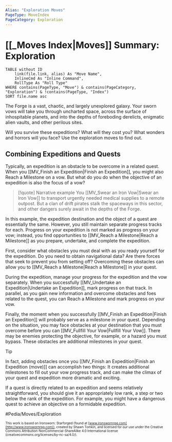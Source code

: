 ```yaml
---
Alias: "Exploration Moves"
PageType: MoveIndex
PageCategory: Exploration
---
```


# [[_Moves Index|Moves]] Summary: Exploration

```dataview
TABLE without ID
	link(file.link, alias) As "Move Name",
	InlineCmd As "Inline Command",
	RollType As "Roll Type"
WHERE contains(PageType, "Move") & contains(PageCategory, "Exploration") & !contains(PageType, "Index")
SORT file.name asc
```
 
The Forge is a vast, chaotic, and largely unexplored galaxy. Your sworn vows will take you through uncharted space, across the surface of inhospitable planets, and into the depths of foreboding derelicts, enigmatic alien vaults, and other perilous sites. 

Will you survive these expeditions? What will they cost you? What wonders and horrors will you face? Use the exploration moves to find out.

## Combining Expeditions and Quests
Typically, an expedition is an obstacle to be overcome in a related quest. When you [[MV_Finish an Expedition|Finish an Expedition]], you might also Reach a Milestone on a vow. But what do you do when the objective of an expedition is also the focus of a vow? 

>[!quote] Narrative example
>You [[MV_Swear an Iron Vow|Swear an Iron Vow]] to transport urgently needed medical supplies to a remote outpost. But a clan of drift pirates stalk the spaceways in this sector, and other dangers surely await in the depths of the Forge. 

In this example, the expedition destination and the object of a quest are essentially the same. However, you still maintain separate progress tracks for each. Progress on your expedition is not marked as progress on your vow; instead, you find opportunities to [[MV_Reach a Milestone|Reach a Milestone]] as you prepare, undertake, and complete the expedition. 

First, consider what obstacles you must deal with as you ready yourself for the expedition. Do you need to obtain navigational data? Are there forces that seek to prevent you from setting off? Overcoming these obstacles can allow you to [[MV_Reach a Milestone|Reach a Milestone]] in your quest. 

During the expedition, manage your progress for the expedition and the vow separately. When you successfully [[MV_Undertake an Expedition|Undertake an Expedition]], mark progress on that track. In parallel, as you gain new information and overcome obstacles and foes related to the quest, you can Reach a Milestone and mark progress on your vow. 

Finally, the moment when you successfully [[MV_Finish an Expedition|Finish an Expedition]] will probably serve as a milestone in your quest. Depending on the situation, you may face obstacles at your destination that you must overcome before you can [[MV_Fullfill Your Vow|Fullfill Your Vow]]. There may be enemies protecting the objective, for example, or a hazard you must bypass. These obstacles are additional milestones in your quest. 

>[!tip]
>In fact, adding obstacles once you [[MV_Finish an Expedition|Finish an Expedition (move)]] can accomplish two things: It creates additional milestones to fill out your vow progress track, and can make the climax of your quest and expedition more dramatic and exciting. 

If a quest is directly related to an expedition and seems relatively straightforward, you should give it an appropriately low rank, a step or two below the rank of the expedition. For example, you might have a dangerous quest to achieve an objective on a formidable expedition.

#Pedia/Moves/Exploration 

<font size=-2>This work is based on Ironsworn: Starforged (found at [www.ironswornrpg.com](http://www.ironswornrpg.com)), created by Shawn Tomkin, and licensed for our use under the Creative Commons Attribution-NonCommercial-ShareAlike 4.0 International license  (creativecommons.org/licenses/by-nc-sa/4.0/).</font>